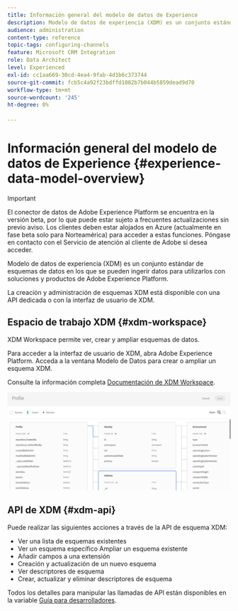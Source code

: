 ```yaml
---
title: Información general del modelo de datos de Experience
description: Modelo de datos de experiencia (XDM) es un conjunto estándar de esquemas de datos en los que se pueden ingerir datos para utilizarlos con soluciones y productos de Adobe Experience Platform.
audience: administration
content-type: reference
topic-tags: configuring-channels
feature: Microsoft CRM Integration
role: Data Architect
level: Experienced
exl-id: cc1aa669-30cd-4ea4-9fab-4d1b6c373744
source-git-commit: fcb5c4a92f23bdffd1082b7b044b5859dead9d70
workflow-type: tm+mt
source-wordcount: '245'
ht-degree: 0%

---
```


# Información general del modelo de datos de Experience {#experience-data-model-overview}

>[!IMPORTANT]
>
>El conector de datos de Adobe Experience Platform se encuentra en la versión beta, por lo que puede estar sujeto a frecuentes actualizaciones sin previo aviso. Los clientes deben estar alojados en Azure (actualmente en fase beta solo para Norteamérica) para acceder a estas funciones. Póngase en contacto con el Servicio de atención al cliente de Adobe si desea acceder.

Modelo de datos de experiencia (XDM) es un conjunto estándar de esquemas de datos en los que se pueden ingerir datos para utilizarlos con soluciones y productos de Adobe Experience Platform.

La creación y administración de esquemas XDM está disponible con una API dedicada o con la interfaz de usuario de XDM.

## Espacio de trabajo XDM {#xdm-workspace}

XDM Workspace permite ver, crear y ampliar esquemas de datos.

Para acceder a la interfaz de usuario de XDM, abra Adobe Experience Platform. Acceda a la ventana Modelo de Datos para crear o ampliar un esquema XDM.

Consulte la información completa [Documentación de XDM Workspace](https://experienceleague.adobe.com/docs/experience-platform/xdm/api/getting-started.html).

![](assets/aep_xdmworkspace.png)

## API de XDM {#xdm-api}

Puede realizar las siguientes acciones a través de la API de esquema XDM:

* Ver una lista de esquemas existentes
* Ver un esquema específico Ampliar un esquema existente
* Añadir campos a una extensión
* Creación y actualización de un nuevo esquema
* Ver descriptores de esquema
* Crear, actualizar y eliminar descriptores de esquema

Todos los detalles para manipular las llamadas de API están disponibles en la variable [Guía para desarrolladores](https://experienceleague.adobe.com/docs/experience-platform/xdm/api/getting-started.html).
